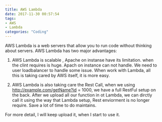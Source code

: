 ```yaml
---
title: AWS Lambda
date: 2017-11-30 00:57:54
tags:
- AWS
- Lambda
categories: "Coding"
---
```


AWS Lambda is a web servers that allow you to run code without thinking about servers.
AWS Lambda has two major advantages:

1. AWS Lambda is scalable , Apache on instanse have its limitation. when the clint requires is huge. Apach on instance can not handle. We need to user loadbalancer to handle some issue. When work with Lambda, all this is taking cared by AWS itself, it is more easy.

2. AWS Lambda is also taking care the Rest Call, when we using http://example.com/getName?id = 1000, we have a full RestFul setup on the back. After we upload all our function in ot Lambda, we can dirctly call it using the way that Lambda setup, Rest enviorment is no longer require. Save a lot of time to do maintains.

For more detail, I will keep upload it, when I start to use it.
